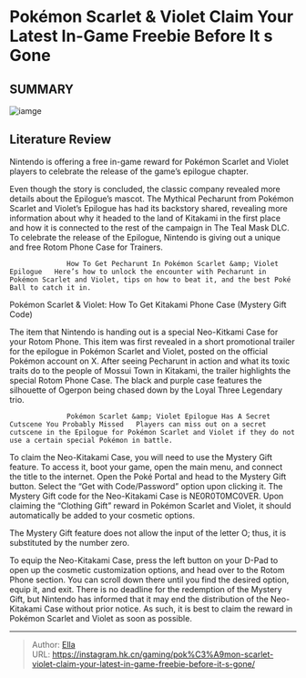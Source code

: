 # Pokémon Scarlet &amp; Violet Claim Your Latest In-Game Freebie Before It s Gone


## SUMMARY 

![iamge](https://static1.srcdn.com/wordpress/wp-content/uploads/2024/01/a-rotom-phone-from-pokemon-scarlet-and-violet-highlighted-by-purple-line-effects.jpg)

## Literature Review

Nintendo is offering a free in-game reward for Pokémon Scarlet and Violet players to celebrate the release of the game’s epilogue chapter.





Even though the story is concluded, the classic company revealed more details about the Epilogue’s mascot. The Mythical Pecharunt from Pokémon Scarlet and Violet’s Epilogue has had its backstory shared, revealing more information about why it headed to the land of Kitakami in the first place and how it is connected to the rest of the campaign in The Teal Mask DLC. To celebrate the release of the Epilogue, Nintendo is giving out a unique and free Rotom Phone Case for Trainers.




                  How To Get Pecharunt In Pokémon Scarlet &amp; Violet Epilogue   Here’s how to unlock the encounter with Pecharunt in Pokémon Scarlet and Violet, tips on how to beat it, and the best Poké Ball to catch it in.   


 Pokémon Scarlet &amp; Violet: How To Get Kitakami Phone Case (Mystery Gift Code) 
          

The item that Nintendo is handing out is a special Neo-Kitkami Case for your Rotom Phone. This item was first revealed in a short promotional trailer for the epilogue in Pokémon Scarlet and Violet, posted on the official Pokémon account on X. After seeing Pecharunt in action and what its toxic traits do to the people of Mossui Town in Kitakami, the trailer highlights the special Rotom Phone Case. The black and purple case features the silhouette of Ogerpon being chased down by the Loyal Three Legendary trio.




                  Pokémon Scarlet &amp; Violet Epilogue Has A Secret Cutscene You Probably Missed   Players can miss out on a secret cutscene in the Epilogue for Pokémon Scarlet and Violet if they do not use a certain special Pokémon in battle.   

To claim the Neo-Kitakami Case, you will need to use the Mystery Gift feature. To access it, boot your game, open the main menu, and connect the title to the internet. Open the Poké Portal and head to the Mystery Gift button. Select the “Get with Code/Password” option upon clicking it. The Mystery Gift code for the Neo-Kitakami Case is NE0R0T0MC0VER. Upon claiming the “Clothing Gift” reward in Pokémon Scarlet and Violet, it should automatically be added to your cosmetic options.



The Mystery Gift feature does not allow the input of the letter O; thus, it is substituted by the number zero.







To equip the Neo-Kitakami Case, press the left button on your D-Pad to open up the cosmetic customization options, and head over to the Rotom Phone section. You can scroll down there until you find the desired option, equip it, and exit. There is no deadline for the redemption of the Mystery Gift, but Nintendo has informed that it may end the distribution of the Neo-Kitakami Case without prior notice. As such, it is best to claim the reward in Pokémon Scarlet and Violet as soon as possible.



---

> Author: [Ella](https://instagram.hk.cn/)  
> URL: https://instagram.hk.cn/gaming/pok%C3%A9mon-scarlet-violet-claim-your-latest-in-game-freebie-before-it-s-gone/  


